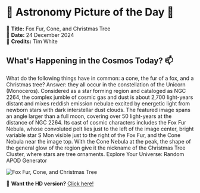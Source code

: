 # 🌌 **Astronomy Picture of the Day** 🌌

🔭 **Title:** Fox Fur, Cone, and Christmas Tree  
📅 **Date:** 24 December 2024  
📸 **Credits:** 
Tim White
  

## **What's Happening in the Cosmos Today?** 📫

What do the following things have in common: a cone, the fur of a fox, and a Christmas tree?  Answer: they all occur in the constellation of the Unicorn (Monoceros).  Considered as a star forming region and cataloged as NGC 2264, the complex jumble of cosmic gas and dust is about 2,700 light-years distant and mixes reddish emission nebulae excited by energetic light from newborn stars with dark interstellar dust clouds. The featured image spans an angle larger than a full moon, covering over 50 light-years at the distance of NGC 2264. Its cast of cosmic characters includes the Fox Fur Nebula, whose convoluted pelt lies just to the left of the image center, bright variable star S Mon visible just to the right of the Fox Fur, and the Cone Nebula near the image top.  With the Cone Nebula at the peak, the shape of the general glow of the region give it the nickname of the Christmas Tree Cluster, where stars are tree ornaments.   Explore Your Universe: Random APOD Generator


![Fox Fur, Cone, and Christmas Tree](https://apod.nasa.gov/apod/image/2412/ConeTree_White_960.jpg)

🌠 **Want the HD version?** [Click here!](https://apod.nasa.gov/apod/image/2412/ConeTree_White_2154.jpg)
